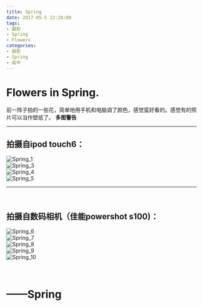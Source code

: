 ```yaml
---
title: Spring
date: 2017-05-5 22:28:00
tags:
- 摄影
- Spring
- Flowers
categories:
- 摄影
- Spring
- 高中
---
```

# Flowers in Spring.
前一阵子拍的一些花，简单地用手机和电脑调了颜色，感觉蛮好看的。感觉有的照片可以当作壁纸了。 **多图警告**
<!--more-->

---

## 拍摄自ipod touch6：

![Spring_1](images/1491917117692.jpeg
"Spring Flower 1")
<br/>
![Spring_3](images/1491917129991.jpeg)
<br/>
![Spring_4](images/1491917137076.jpeg)
<br/>
![Spring_5](images/1491917142441.jpeg)
<br/>

---

<br/>

## 拍摄自数码相机（佳能powershot s100)：

![Spring_6](images/IMG_0009.jpg)
<br/>
![Spring_7](images/IMG_0011.jpg)
<br/>
![Spring_8](images/IMG_0012.jpg)
<br/>
![Spring_9](images/IMG_0018.jpg)
<br/>
![Spring_10](images/IMG_0025.jpg)
<br/>
<br/>
<br/>

# ——Spring
